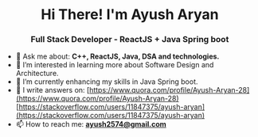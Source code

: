 <h1 align="center">Hi There! I'm Ayush Aryan</h1>
<h3 align="center">Full Stack Developer - ReactJS + Java Spring boot</h3>

- 💬 Ask me about: **C++, ReactJS, Java, DSA and technologies.**
- 👀 I’m interested in learning more about Software Design and Architecture.
- 🌱 I’m currently enhancing my skills in Java Spring boot.
- 📝 I write answers on: [https://www.quora.com/profile/Ayush-Aryan-28](https://www.quora.com/profile/Ayush-Aryan-28)                   
                         [https://stackoverflow.com/users/11847375/ayush-aryan](https://stackoverflow.com/users/11847375/ayush-aryan)
- 📫 How to reach me: **ayush2574@gmail.com**
